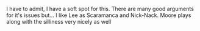 I have to admit, I have a soft spot for this. There are many good arguments for it's issues but... I like Lee as Scaramanca and Nick-Nack. Moore plays along with the silliness very nicely as well
